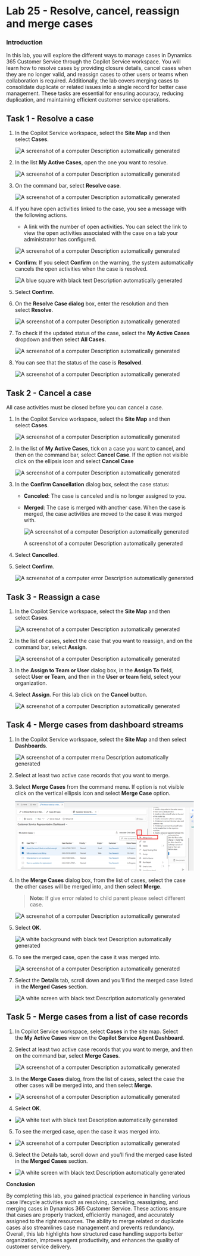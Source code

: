 # Lab 25 - Resolve, cancel, reassign and merge cases

### Introduction

In this lab, you will explore the different ways to manage cases in
Dynamics 365 Customer Service through the Copilot Service workspace. You
will learn how to resolve cases by providing closure details, cancel
cases when they are no longer valid, and reassign cases to other users
or teams when collaboration is required. Additionally, the lab covers
merging cases to consolidate duplicate or related issues into a single
record for better case management. These tasks are essential for
ensuring accuracy, reducing duplication, and maintaining efficient
customer service operations.

## Task 1 - Resolve a case

1.  In the Copilot Service workspace, select the **Site Map** and then
    select **Cases**.

    ![A screenshot of a computer Description automatically
  generated](./media/image1.png)

2.  In the list **My Active Cases**, open the one you want to resolve.

    ![A screenshot of a computer Description automatically
  generated](./media/image2.png)

3.  On the command bar, select **Resolve case**.

    ![A screenshot of a computer Description automatically
  generated](./media/image3.png)

4.  If you have open activities linked to the case, you see a message
    with the following actions.

    - A link with the number of open activities. You can select the link
      to view the open activities associated with the case on a tab your
      administrator has configured.

    ![A screenshot of a computer Description automatically
  generated](./media/image4.png)

  - **Confirm**: If you select **Confirm** on the warning, the system
    automatically cancels the open activities when the case is resolved.

    ![A blue square with black text Description automatically
  generated](./media/image5.png)

5.  Select **Confirm**.

6.  On the **Resolve Case dialog** box, enter the resolution and then
    select **Resolve**.

    ![A screenshot of a computer Description automatically
  generated](./media/image6.png)

7.  To check if the updated status of the case, select the **My Active
    Cases** dropdown and then select **All Cases**.

    ![A screenshot of a computer Description automatically
  generated](./media/image7.png)

8.  You can see that the status of the case is **Resolved**.

    ![A screenshot of a computer Description automatically
  generated](./media/image8.png)

## Task 2 - Cancel a case

All case activities must be closed before you can cancel a case.

1.  In the Copilot Service workspace, select the **Site Map** and then
    select **Cases**.

    ![A screenshot of a computer Description automatically
  generated](./media/image1.png)

2.  In the list of **My Active Cases**, tick on a case you want to
    cancel, and then on the command bar, select **Cancel Case**. If the
    option not visible click on the ellipsis icon and select **Cancel
    Case**

    ![A screenshot of a computer Description automatically
  generated](./media/image9.png)

3.  In the **Confirm Cancellation** dialog box, select the case status:

    - **Canceled**: The case is canceled and is no longer assigned to
      you.

    - **Merged**: The case is merged with another case. When the case is
      merged, the case activities are moved to the case it was merged
      with.

      ![A screenshot of a computer Description automatically
  generated](./media/image10.png)

      A screenshot of a computer Description automatically generated

4.  Select **Cancelled**.

5.  Select **Confirm**.

    ![A screenshot of a computer error Description automatically
  generated](./media/image11.png)

## Task 3 - Reassign a case

1.  In the Copilot Service workspace, select the **Site Map** and then
    select **Cases**.

    ![A screenshot of a computer Description automatically
  generated](./media/image1.png)

2.  In the list of cases, select the case that you want to reassign, and
    on the command bar, select **Assign**.

    ![A screenshot of a computer Description automatically
  generated](./media/image12.png)

3.  In the **Assign to Team or User** dialog box, in the **Assign
    To** field, select **User or Team**, and then in the **User or
    team** field, select your organization.

4.  Select **Assign**. For this lab click on the **Cancel** button.

    ![A screenshot of a computer Description automatically
  generated](./media/image13.png)

## Task 4 - Merge cases from dashboard streams

1.  In the Copilot Service workspace, select the **Site Map** and then
    select **Dashboards**.

    ![A screenshot of a computer menu Description automatically
  generated](./media/image14.png)

2.  Select at least two active case records that you want to merge.

3.  Select **Merge Cases** from the command menu. If option is not
    visible click on the vertical ellipsis icon and select **Merge
    Case** option.

    ![](./media/image15.png)

4.  In the **Merge Cases** dialog box, from the list of cases, select
    the case the other cases will be merged into, and then
    select **Merge**.

    > **Note:** If give error related to child parent please select different case. 

    ![A screenshot of a computer Description automatically
  generated](./media/image16.png)

6.  Select **OK**.

    ![A white background with black text Description automatically
  generated](./media/image17.png)

7.  To see the merged case, open the case it was merged into.

    ![A screenshot of a computer Description automatically
  generated](./media/image18.png)

8.  Select the **Details** tab, scroll down and you’ll find the merged
    case listed in the **Merged Cases** section.

    ![A white screen with black text Description automatically
  generated](./media/image19.png)

## Task 5 - Merge cases from a list of case records

1.  In Copilot Service workspace, select **Cases** in the site map.
    Select the **My Active Cases** view on the **Copilot Service Agent
    Dashboard**.

2.  Select at least two active case records that you want to merge, and
    then on the command bar, select **Merge Cases**.

    ![A screenshot of a computer Description automatically
  generated](./media/image20.png)

3.  In the **Merge Cases** dialog, from the list of cases, select the
    case the other cases will be merged into, and then select **Merge**.

- ![A screenshot of a computer Description automatically
  generated](./media/image21.png)

4.  Select **OK**.

- ![A white text with black text Description automatically
  generated](./media/image22.png)

5.  To see the merged case, open the case it was merged into.

- ![A screenshot of a computer Description automatically
  generated](./media/image23.png)

6.  Select the Details tab, scroll down and you’ll find the merged case
    listed in the **Merged Cases** section.

- ![A white screen with black text Description automatically
  generated](./media/image24.png)

**Conclusion**

By completing this lab, you gained practical experience in handling
various case lifecycle activities such as resolving, canceling,
reassigning, and merging cases in Dynamics 365 Customer Service. These
actions ensure that cases are properly tracked, efficiently managed, and
accurately assigned to the right resources. The ability to merge related
or duplicate cases also streamlines case management and prevents
redundancy. Overall, this lab highlights how structured case handling
supports better organization, improves agent productivity, and enhances
the quality of customer service delivery.


